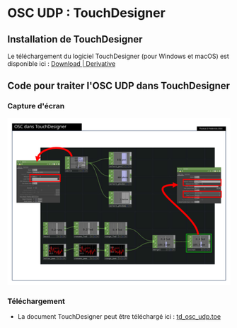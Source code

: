 # OSC UDP : TouchDesigner

## Installation de TouchDesigner

Le téléchargement du logiciel TouchDesigner (pour Windows et macOS) est disponible ici : [Download | Derivative](https://derivative.ca/download)

## Code pour traiter l'OSC UDP dans TouchDesigner

### Capture d'écran

![Capture d'écran de «td_osc_udp.toe»](./td_osc_udp.svg)

### Téléchargement

* La document TouchDesigner peut être téléchargé ici : [td_osc_udp.toe](./td_osc_udp.toe)



